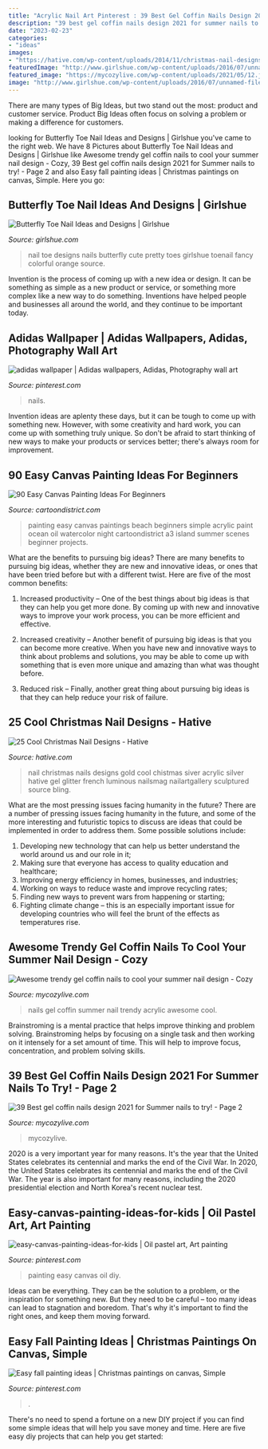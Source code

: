```yaml
---
title: "Acrylic Nail Art Pinterest : 39 Best Gel Coffin Nails Design 2021 For Summer Nails To Try!"
description: "39 best gel coffin nails design 2021 for summer nails to try!"
date: "2023-02-23"
categories:
- "ideas"
images:
- "https://hative.com/wp-content/uploads/2014/11/christmas-nail-designs/11-cool-christmas-nail-designs.jpg"
featuredImage: "http://www.girlshue.com/wp-content/uploads/2016/07/unnamed-file-6475.jpg"
featured_image: "https://mycozylive.com/wp-content/uploads/2021/05/12.jpg"
image: "http://www.girlshue.com/wp-content/uploads/2016/07/unnamed-file-6475.jpg"
---
```



There are many types of Big Ideas, but two stand out the most: product and customer service. Product Big Ideas often focus on solving a problem or making a difference for customers.

	

		
looking for Butterfly Toe Nail Ideas and Designs | Girlshue you've came to the right web. We have 8 Pictures about Butterfly Toe Nail Ideas and Designs | Girlshue like Awesome trendy gel coffin nails to cool your summer nail design - Cozy, 39 Best gel coffin nails design 2021 for Summer nails to try! - Page 2 and also Easy fall painting ideas | Christmas paintings on canvas, Simple. Here you go:
		
    
## Butterfly Toe Nail Ideas And Designs | Girlshue

<img loading=lazy src="http://www.girlshue.com/wp-content/uploads/2016/07/unnamed-file-6475.jpg" onerror="this.onerror=null;this.src='https://tse2.mm.bing.net/th?id=OIP.L7XiL_zjG9Pxsa_sL9NcsgHaJ6&amp;pid=15.1';" alt="Butterfly Toe Nail Ideas and Designs | Girlshue">

_Source: girlshue.com_

>nail toe designs nails butterfly cute pretty toes girlshue toenail fancy colorful orange source. 

	

Invention is the process of coming up with a new idea or design. It can be something as simple as a new product or service, or something more complex like a new way to do something. Inventions have helped people and businesses all around the world, and they continue to be important today.

    
## Adidas Wallpaper | Adidas Wallpapers, Adidas, Photography Wall Art

<img loading=lazy src="https://i.pinimg.com/736x/4a/ad/ab/4aadab8c059ad2c2742cd42456f00b8f.jpg" onerror="this.onerror=null;this.src='https://tse4.mm.bing.net/th?id=OIP.Zh3-Ij-E9rvttOAbXTM-aQHaNK&amp;pid=15.1';" alt="adidas wallpaper | Adidas wallpapers, Adidas, Photography wall art">

_Source: pinterest.com_

>nails. 

	

Invention ideas are aplenty these days, but it can be tough to come up with something new. However, with some creativity and hard work, you can come up with something truly unique. So don't be afraid to start thinking of new ways to make your products or services better; there's always room for improvement.

    
## 90 Easy Canvas Painting Ideas For Beginners

<img loading=lazy src="http://www.cartoondistrict.com/wp-content/uploads/2017/06/Easy-Canvas-Painting-Ideas-For-Beginners17-1.jpg" onerror="this.onerror=null;this.src='https://tse2.mm.bing.net/th?id=OIP.vvkeAUxQvgkUVSxEPgOckQHaJ4&amp;pid=15.1';" alt="90 Easy Canvas Painting Ideas For Beginners">

_Source: cartoondistrict.com_

>painting easy canvas paintings beach beginners simple acrylic paint ocean oil watercolor night cartoondistrict a3 island summer scenes beginner projects. 

	

What are the benefits to pursuing big ideas?
There are many benefits to pursuing big ideas, whether they are new and innovative ideas, or ones that have been tried before but with a different twist. Here are five of the most common benefits:
1. Increased productivity – One of the best things about big ideas is that they can help you get more done. By coming up with new and innovative ways to improve your work process, you can be more efficient and effective.

2. Increased creativity – Another benefit of pursuing big ideas is that you can become more creative. When you have new and innovative ways to think about problems and solutions, you may be able to come up with something that is even more unique and amazing than what was thought before.

3. Reduced risk – Finally, another great thing about pursuing big ideas is that they can help reduce your risk of failure.

    
## 25 Cool Christmas Nail Designs - Hative

<img loading=lazy src="https://hative.com/wp-content/uploads/2014/11/christmas-nail-designs/11-cool-christmas-nail-designs.jpg" onerror="this.onerror=null;this.src='https://tse3.mm.bing.net/th?id=OIP.KBlOtUi4yY1dvZbQf5Vj0QHaGp&amp;pid=15.1';" alt="25 Cool Christmas Nail Designs - Hative">

_Source: hative.com_

>nail christmas nails designs gold cool chistmas siver acrylic silver hative gel glitter french luminous nailsmag nailartgallery sculptured source bling. 

	

What are the most pressing issues facing humanity in the future?
There are a number of pressing issues facing humanity in the future, and some of the more interesting and futuristic topics to discuss are ideas that could be implemented in order to address them. Some possible solutions include: 
1) Developing new technology that can help us better understand the world around us and our role in it; 
2) Making sure that everyone has access to quality education and healthcare; 
3) Improving energy efficiency in homes, businesses, and industries; 
4) Working on ways to reduce waste and improve recycling rates; 
5) Finding new ways to prevent wars from happening or starting; 
6) Fighting climate change – this is an especially important issue for developing countries who will feel the brunt of the effects as temperatures rise.

    
## Awesome Trendy Gel Coffin Nails To Cool Your Summer Nail Design - Cozy

<img loading=lazy src="https://mycozylive.com/wp-content/uploads/2020/08/19-1.jpg" onerror="this.onerror=null;this.src='https://tse4.mm.bing.net/th?id=OIP.O1-MF1qD2LScq-a6XvzrOQHaKS&amp;pid=15.1';" alt="Awesome trendy gel coffin nails to cool your summer nail design - Cozy">

_Source: mycozylive.com_

>nails gel coffin summer nail trendy acrylic awesome cool. 

	

Brainstroming is a mental practice that helps improve thinking and problem solving. Brainstroming helps by focusing on a single task and then working on it intensely for a set amount of time. This will help to improve focus, concentration, and problem solving skills.

    
## 39 Best Gel Coffin Nails Design 2021 For Summer Nails To Try! - Page 2

<img loading=lazy src="https://mycozylive.com/wp-content/uploads/2021/05/12.jpg" onerror="this.onerror=null;this.src='https://tse2.mm.bing.net/th?id=OIP.aYT8z1U_pHWvvykSpNj3rgHaLH&amp;pid=15.1';" alt="39 Best gel coffin nails design 2021 for Summer nails to try! - Page 2">

_Source: mycozylive.com_

>mycozylive. 

	

2020 is a very important year for many reasons. It's the year that the United States celebrates its centennial and marks the end of the Civil War.
In 2020, the United States celebrates its centennial and marks the end of the Civil War. The year is also important for many reasons, including the 2020 presidential election and North Korea's recent nuclear test.

    
## Easy-canvas-painting-ideas-for-kids | Oil Pastel Art, Art Painting

<img loading=lazy src="https://i.pinimg.com/736x/53/bb/88/53bb88b62ca1e651f6f7a2cc3f008342.jpg" onerror="this.onerror=null;this.src='https://tse3.mm.bing.net/th?id=OIP.28PlYe9sq1xBsDQZGxbFpwHaJ6&amp;pid=15.1';" alt="easy-canvas-painting-ideas-for-kids | Oil pastel art, Art painting">

_Source: pinterest.com_

>painting easy canvas oil diy. 

	

Ideas can be everything. They can be the solution to a problem, or the inspiration for something new. But they need to be careful – too many ideas can lead to stagnation and boredom. That's why it's important to find the right ones, and keep them moving forward.

    
## Easy Fall Painting Ideas | Christmas Paintings On Canvas, Simple

<img loading=lazy src="https://i.pinimg.com/736x/f0/6b/b1/f06bb174976756b34c619c7289440938.jpg" onerror="this.onerror=null;this.src='https://tse3.mm.bing.net/th?id=OIP.JsUCx6uNQl5WPI3shmb4zwHaJ4&amp;pid=15.1';" alt="Easy fall painting ideas | Christmas paintings on canvas, Simple">

_Source: pinterest.com_

>. 

	

There's no need to spend a fortune on a new DIY project if you can find some simple ideas that will help you save money and time. Here are five easy diy projects that can help you get started: 

